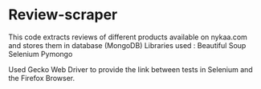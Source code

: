 # Review-scraper

This code extracts reviews of different products available on nykaa.com and stores them in database (MongoDB)
Libraries used :
        Beautiful Soup 
        Selenium 
        Pymongo
        
Used Gecko Web Driver to provide the link between tests in Selenium and the Firefox Browser.

